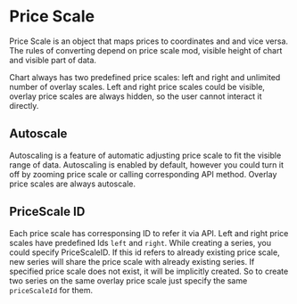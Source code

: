 # Price Scale

Price Scale is an object that maps prices to coordinates and and vice versa.
The rules of converting depend on price scale mod, visible height of chart and visible part of data.

Chart always has two predefined price scales: left and right and unlimited number of overlay scales.
Left and right price scales could be visible, overlay price scales are always hidden, so the user cannot interact it directly.

## Autoscale

Autoscaling is a feature of automatic adjusting price scale to fit the visible range of data.
Autoscaling is enabled by default, however you could turn it off by zooming price scale or calling corresponding API method.
Overlay price scales are always autoscale.

## PriceScale ID

Each price scale has corresponsing ID to refer it via API. Left and right price scales have predefined Ids `left` and `right`.
While creating a series, you could specify PriceScaleID. If this id refers to already existing price scale, new series will share
the price scale with already existing series.
If specified price scale does not exist, it will be implicitly created. So to create two series on the same overlay price scale
just specify the same `priceScaleId` for them.
